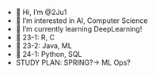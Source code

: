 - 👋 Hi, I’m @2Ju1
- 👀 I’m interested in AI, Computer Science
- 🌱 I’m currently learning DeepLearning!
- 💚 23-1: R, C
- 💚 23-2: Java, ML
- 💚 24-1: Python, SQL 
- STUDY PLAN: SPRING?-> ML Ops?

<!---
2Ju1/2Ju1 is a ✨ special ✨ repository because its `README.md` (this file) appears on your GitHub profile.
You can click the Preview link to take a look at your changes.
--->
